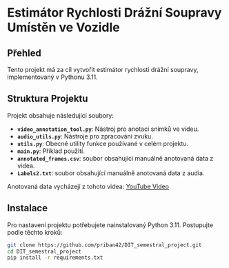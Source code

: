 # Estimátor Rychlosti Drážní Soupravy Umístěn ve Vozidle

## Přehled
Tento projekt má za cíl vytvořit estimátor rychlosti drážní soupravy, implementovaný v Pythonu 3.11.
## Struktura Projektu

Projekt obsahuje následující soubory:

- **`video_annotation_tool.py`**: Nástroj pro anotaci snímků ve videu.
- **`audio_utils.py`**: Nástroje pro zpracování zvuku.
- **`utils.py`**: Obecné utility funkce používané v celém projektu.
- **`main.py`**: Příklad použití.
- **`annotated_frames.csv`**: soubor obsahující manuálně anotovaná data z videa.
- **`Labels2.txt`**:  soubor obsahující manuálně anotovaná data z audia.
  
Anotovaná data vycházejí z tohoto videa:
[YouTube Video](https://www.youtube.com/watch?v=L_KOd5PTQPM&t=2307s)

## Instalace

Pro nastavení projektu potřebujete nainstalovaný Python 3.11. Postupujte podle těchto kroků:

   ```bash
   git clone https://github.com/priban42/DIT_semestral_project.git
   cd DIT_semestral_project
   pip install -r requirements.txt
